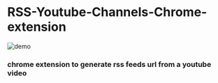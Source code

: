 # RSS-Youtube-Channels-Chrome-extension

![demo](http://screenshot.png)

### chrome extension to generate rss feeds url from a youtube video
